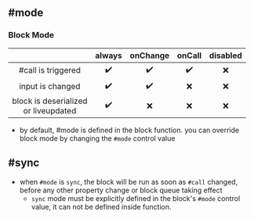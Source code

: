 
## #mode

### Block Mode

| | always | onChange | onCall | disabled |
| :---: | :---: | :---: | :---: | :---: |
|#call is triggered|✔️|✔️|✔️|❌|
|input is changed|✔️|✔️|❌|❌|
|block is deserialized<br>or liveupdated|✔️|❌|❌|❌|

* by default, #mode is defined in the block function. you can override block mode by changing the `#mode` control value

## #sync

* when `#mode` is `sync`, the block will be run as soon as `#call` changed, before any other property change or block queue taking effect
  * `sync` mode must be explicitly defined in the block's `#mode` control value, it can not be defined inside function.